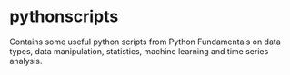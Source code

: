 # pythonscripts
Contains some useful python scripts from Python Fundamentals on data types, data manipulation, statistics, machine learning and time series analysis.
